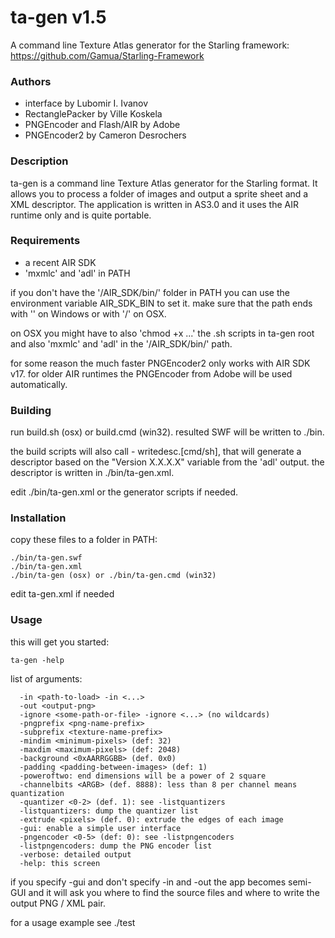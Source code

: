 # ta-gen v1.5
A command line Texture Atlas generator for the Starling framework:
https://github.com/Gamua/Starling-Framework

### Authors

- interface by Lubomir I. Ivanov
- RectanglePacker by Ville Koskela
- PNGEncoder and Flash/AIR by Adobe
- PNGEncoder2 by Cameron Desrochers

### Description

ta-gen is a command line Texture Atlas generator for the Starling format.
It allows you to process a folder of images and output a sprite sheet and a XML
descriptor. The application is written in AS3.0 and it uses the AIR runtime
only and is quite portable.

### Requirements

- a recent AIR SDK
- 'mxmlc' and 'adl' in PATH

if you don't have the '/AIR_SDK/bin/' folder in PATH you can use the environment
variable AIR_SDK_BIN to set it. make sure that the path ends with '\' on
Windows or with '/' on OSX.

on OSX you might have to also 'chmod +x ...' the .sh scripts in ta-gen root
and also 'mxmlc' and 'adl' in the '/AIR_SDK/bin/' path.

for some reason the much faster PNGEncoder2 only works with AIR SDK v17.
for older AIR runtimes the PNGEncoder from Adobe will be used automatically.

### Building

run build.sh (osx) or build.cmd (win32). resulted SWF will be written to ./bin.

the build scripts will also call - writedesc.[cmd/sh], that will generate
a descriptor based on the "Version X.X.X.X" variable from the 'adl' output.
the descriptor is written in ./bin/ta-gen.xml.

edit ./bin/ta-gen.xml or the generator scripts if needed.

### Installation

copy these files to a folder in PATH:
```
./bin/ta-gen.swf
./bin/ta-gen.xml
./bin/ta-gen (osx) or ./bin/ta-gen.cmd (win32)
```

edit ta-gen.xml if needed

### Usage

this will get you started:
```
ta-gen -help
```

list of arguments:
```
  -in <path-to-load> -in <...>
  -out <output-png>
  -ignore <some-path-or-file> -ignore <...> (no wildcards)
  -pngprefix <png-name-prefix>
  -subprefix <texture-name-prefix>
  -mindim <minimum-pixels> (def: 32)
  -maxdim <maximum-pixels> (def: 2048)
  -background <0xAARRGGBB> (def. 0x0)
  -padding <padding-between-images> (def: 1)
  -poweroftwo: end dimensions will be a power of 2 square
  -channelbits <ARGB> (def. 8888): less than 8 per channel means quantization
  -quantizer <0-2> (def. 1): see -listquantizers
  -listquantizers: dump the quantizer list
  -extrude <pixels> (def. 0): extrude the edges of each image
  -gui: enable a simple user interface
  -pngencoder <0-5> (def: 0): see -listpngencoders
  -listpngencoders: dump the PNG encoder list
  -verbose: detailed output
  -help: this screen
```

if you specify -gui and don't specify -in and -out the app becomes semi-GUI
and it will ask you where to find the source files and where to write the
output PNG / XML pair.  

for a usage example see ./test
 
